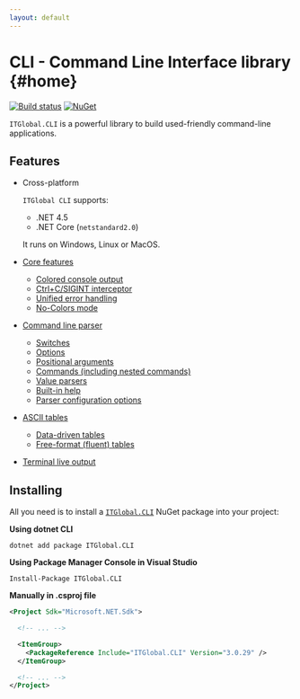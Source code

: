 ```yaml
---
layout: default
---
```

# CLI - Command Line Interface library {#home}

[![Build status](https://ci.appveyor.com/api/projects/status/l3v4nu7dcra3o8nd/branch/master?svg=true)](https://ci.appveyor.com/project/itgloballlc/cli/branch/master)
[![NuGet](https://img.shields.io/nuget/v/ITGlobal.CLI.svg)](https://www.nuget.org/packages/ITGlobal.CLI/)

`ITGlobal.CLI` is a powerful library to build used-friendly command-line applications.

## Features

* Cross-platform

  `ITGlobal CLI` supports:

  * .NET 4.5
  * .NET Core (`netstandard2.0`)

  It runs on Windows, Linux or MacOS.

* [Core features](core)
  * [Colored console output](core#colors)
  * [Ctrl+C/SIGINT interceptor](core#ctrl-c)
  * [Unified error handling](core#errors)
  * [No-Colors mode](core#no-colors)
* [Command line parser](parser)
  * [Switches](parser/switches)
  * [Options](parser/options)
  * [Positional arguments](parser/arguments)  
  * [Commands (including nested commands)](parser/commands)
  * [Value parsers](parser/values)
  * [Built-in help](parser/help)
  * [Parser configuration options](parser/config)
* [ASCII tables](table)
  * [Data-driven tables](table/data-driven)
  * [Free-format (fluent) tables](table/fluent)
* [Terminal live output](live)

## Installing

All you need is to install a [`ITGlobal.CLI`](https://www.nuget.org/packages/ITGlobal.CLI/) NuGet package into your project:

**Using dotnet CLI**

```shell
dotnet add package ITGlobal.CLI
```

**Using Package Manager Console in Visual Studio**

```shell
Install-Package ITGlobal.CLI
```

**Manually in .csproj file**

```xml
<Project Sdk="Microsoft.NET.Sdk">

  <!-- ... -->

  <ItemGroup>
    <PackageReference Include="ITGlobal.CLI" Version="3.0.29" />
  </ItemGroup>

  <!-- ... -->
</Project>
```

